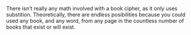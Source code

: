 There isn't really any math involved with a book cipher, as it only uses substition. Theoretically, there are endless posibilities because you could used any book, and any word, from any page in the countless number of books that exist or will exist.
